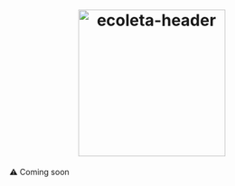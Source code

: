 <h1 align="center">
    <img alt="ecoleta-header" title="ecoleta" src="../docs/frontend.png" width="260px" />
</h1>

⚠ Coming soon